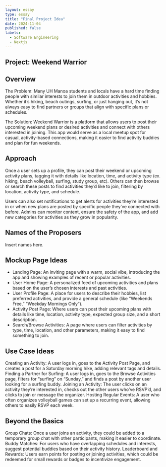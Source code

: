 ```yaml
---
layout: essay
type: essay
title: "Final Project Idea"
date: 2024-11-04
published: false
labels:
  - Software Engineering
  - Nextjs
---
```


## Project: Weekend Warrior

## Overview

The Problem: Many UH Manoa students and locals have a hard time finding people with similar interests to join them in outdoor activities and hobbies. Whether it’s hiking, beach outings, surfing, or just hanging out, it’s not always easy to find partners or groups that align with specific plans or schedules.

The Solution: Weekend Warrior is a platform that allows users to post their upcoming weekend plans or desired activities and connect with others interested in joining. This app would serve as a local meetup spot for casual, activity-based connections, making it easier to find activity buddies and plan for fun weekends.

## Approach

Once a user sets up a profile, they can post their weekend or upcoming activity plans, tagging it with details like location, time, and activity type (ex. hiking, beach volleyball, surfing, study group, etc). Others can then browse or search these posts to find activities they’d like to join, filtering by location, activity type, and schedule.

Users can also set notifications to get alerts for activities they’re interested in or when new plans are posted by specific people they’ve connected with before. Admins can monitor content, ensure the safety of the app, and add new categories for activities as they grow in popularity.

## Names of the Proposers

Insert names here.

## Mockup Page Ideas

- Landing Page: An inviting page with a warm, social vibe, introducing the app and showing examples of recent or popular activities.
- User Home Page: A personalized feed of upcoming activities and plans based on the user’s chosen interests and past activities.
- User Profile Page: A place for users to describe their hobbies, list preferred activities, and provide a general schedule (like “Weekends Free,” “Weekday Mornings Only”).
- Activity Post Page: Where users can post their upcoming plans with details like time, location, activity type, expected group size, and a short description.
- Search/Browse Activities: A page where users can filter activities by type, time, location, and other parameters, making it easy to find something to join.

## Use Case Ideas

Creating an Activity: A user logs in, goes to the Activity Post Page, and creates a post for a Saturday morning hike, adding relevant tags and details.
Finding a Partner for Surfing: A user logs in, goes to the Browse Activities page, filters for “surfing” on “Sunday,” and finds a post by another user looking for a surfing buddy.
Joining an Activity: The user clicks on an activity they’re interested in, checks out the other users who’ve RSVP’d, and clicks to join or message the organizer.
Hosting Regular Events: A user who often organizes volleyball games can set up a recurring event, allowing others to easily RSVP each week.

## Beyond the Basics

Group Chats: Once a user joins an activity, they could be added to a temporary group chat with other participants, making it easier to coordinate.
Buddy Matches: For users who have overlapping schedules and interests, suggest potential buddies based on their activity history.
Leaderboard and Rewards: Users earn points for posting or joining activities, which could be redeemed for small rewards or badges to incentivize engagement.

